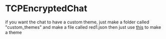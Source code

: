 # TCPEncryptedChat

if you want the chat to have a custom theme, just make a folder called "custom_themes" and make a file called red1.json then just use <a href="https://github.com/avalon60/ctk_theme_builder">this</a> to make a theme 
